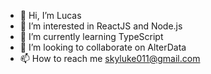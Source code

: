 - 👋 Hi, I’m Lucas
- 👀 I’m interested in ReactJS and Node.js
- 🌱 I’m currently learning TypeScript
- 💞️ I’m looking to collaborate on AlterData
- 📫 How to reach me skyluke011@gmail.com

<!---
SkyLuke11/SkyLuke11 is a ✨ special ✨ repository because its `README.md` (this file) appears on your GitHub profile.
You can click the Preview link to take a look at your changes.
--->
